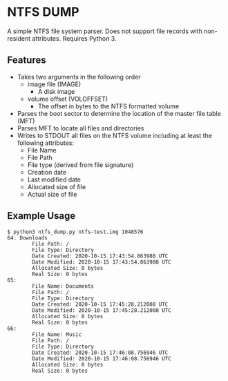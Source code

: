 # NTFS DUMP

A simple NTFS file system parser. Does not support file records with non-resident attributes. Requires Python 3.

## Features

- Takes two arguments in the following order
    - image file (IMAGE)
        - A disk image
    - volume offset (VOLOFFSET)
        - The offset in bytes to the NTFS formatted volume
- Parses the boot sector to determine the location of the master file table (MFT)
- Parses MFT to locate all files and directories
- Writes to STDOUT all files on the NTFS volume including at least the following attributes:
    - File Name
    - File Path
    - File type (derived from file signature)
    - Creation date
    - Last modified date
    - Allocated size of file
    - Actual size of file

## Example Usage

```
$ python3 ntfs_dump.py ntfs-test.img 1048576
64: Downloads
        File Path: /
        File Type: Directory
        Date Created: 2020-10-15 17:43:54.863980 UTC
        Date Modified: 2020-10-15 17:43:54.863980 UTC
        Allocated Size: 0 bytes
        Real Size: 0 bytes
65:
        File Name: Documents
        File Path: /
        File Type: Directory
        Date Created: 2020-10-15 17:45:28.212008 UTC
        Date Modified: 2020-10-15 17:45:28.212008 UTC
        Allocated Size: 0 bytes
        Real Size: 0 bytes
66:
        File Name: Music
        File Path: /
        File Type: Directory
        Date Created: 2020-10-15 17:46:08.756946 UTC
        Date Modified: 2020-10-15 17:46:08.756946 UTC
        Allocated Size: 0 bytes
        Real Size: 0 bytes
```
